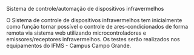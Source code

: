 Sistema de controle/automação de dispositivos infravermelhos

O Sistema de controle de dispositivos infravermelhos tem inicialmente como função tornar possível o controle de ares-condicionados de forma remota via sistema web utilizando microcontroladores e emissores/receptores infravermelhos. Os testes serão realizados nos equipamentos do IFMS - Campus Campo Grande.

